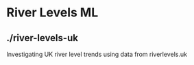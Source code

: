 # River Levels ML

## ./river-levels-uk

Investigating UK river level trends using data from riverlevels.uk